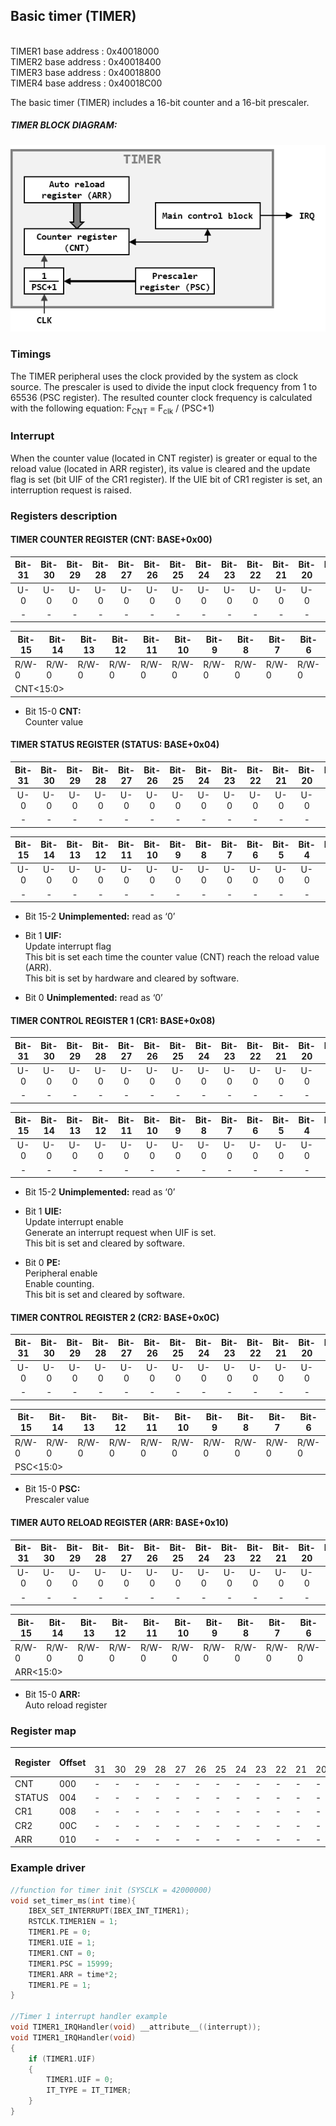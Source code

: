 ## Basic timer (TIMER)

<br>TIMER1 base address : 0x40018000
<br>TIMER2 base address : 0x40018400
<br>TIMER3 base address : 0x40018800
<br>TIMER4 base address : 0x40018C00

The basic timer (TIMER) includes a 16-bit counter and a 16-bit prescaler.

##### TIMER BLOCK DIAGRAM:
![TIMER BLOCK DIAGRAM](IMG/BlockTIMER.png)

### Timings

The TIMER peripheral uses the clock provided by the system as clock source. The prescaler is used to divide the input clock frequency from 1 to 65536 (PSC register). The resulted counter clock frequency is calculated with the following equation: F<sub>CNT</sub> = F<sub>clk</sub> / (PSC+1)

### Interrupt

When the counter value (located in CNT register) is greater or equal to the reload value (located in ARR register), its value is cleared and the update flag is set (bit UIF of the CR1 register). If the UIE bit of CR1 register is set, an interruption request is raised.

### Registers description

#### TIMER COUNTER REGISTER (CNT: BASE+0x00)

| Bit-31 | Bit-30 | Bit-29 | Bit-28 | Bit-27 | Bit-26 | Bit-25| Bit-24| Bit-23| Bit-22| Bit-21| Bit-20| Bit-19  | Bit-18|  Bit-17 | Bit-16 |
|:------:|:------:|:------:|:------:|:------:|:------:|:-----:|:-----:|:-----:|:-----:|:-----:|:-----:|:-------:|:-----:|:-------:|:------:|
| U-0    | U-0    | U-0    | U-0    | U-0    | U-0    | U-0   | U-0   | U-0   | U-0   | U-0   | U-0   | U-0     | U-0   | U-0     | U-0    |
| -      | -      | -      | -      | -      |-       | -     | -     | -     | -     | -     | -     | -       | -     | -       | -      |

<table>
<thead>
  <tr>
    <th>Bit-15</th>
    <th>Bit-14</th>
    <th>Bit-13</th>
    <th>Bit-12</th>
    <th>Bit-11</th>
    <th>Bit-10</th>
    <th>Bit-9</th>
    <th>Bit-8</th>
    <th>Bit-7</th>
    <th>Bit-6</th>
    <th>Bit-5</th>
    <th>Bit-4</th>
    <th>Bit-3</th>
    <th>Bit-2</th>
    <th>Bit-1</th>
    <th>Bit-0</th>
  </tr>
</thead>
<tbody>
  <tr>
    <td>R/W-0</td>
    <td>R/W-0</td>
    <td>R/W-0</td>
    <td>R/W-0</td>
    <td>R/W-0</td>
    <td>R/W-0</td>
    <td>R/W-0</td>
    <td>R/W-0</td>
    <td>R/W-0</td>
    <td>R/W-0</td>
    <td>R/W-0</td>
    <td>R/W-0</td>
    <td>R/W-0</td>
    <td>R/W-0</td>
    <td>R/W-0</td>
    <td>R/W-0</td>
  </tr>
  <tr>
    <td colspan="16">CNT&lt;15:0&gt;</td>
  </tr>
</tbody>
</table>

- Bit 15-0 **CNT:**
<br>Counter value

#### TIMER STATUS REGISTER (STATUS: BASE+0x04)

| Bit-31 | Bit-30 | Bit-29 | Bit-28 | Bit-27 | Bit-26 | Bit-25| Bit-24| Bit-23| Bit-22| Bit-21| Bit-20| Bit-19  | Bit-18|  Bit-17 | Bit-16 |
|:------:|:------:|:------:|:------:|:------:|:------:|:-----:|:-----:|:-----:|:-----:|:-----:|:-----:|:-------:|:-----:|:-------:|:------:|
| U-0    | U-0    | U-0    | U-0    | U-0    | U-0    | U-0   | U-0   | U-0   | U-0   | U-0   | U-0   | U-0     | U-0   | U-0     | U-0    |
| -      | -      | -      | -      | -      |-       | -     | -     | -     | -     | -     | -     | -       | -     | -       | -      |

| Bit-15 | Bit-14 | Bit-13 | Bit-12 | Bit-11 | Bit-10 | Bit-9 | Bit-8 | Bit-7 | Bit-6 | Bit-5 | Bit-4 |  Bit-3  | Bit-2 |  Bit-1  | Bit-0  |
|:------:|:------:|:------:|:------:|:------:|:------:|:-----:|:-----:|:-----:|:-----:|:-----:|:-----:|:-------:|:-----:|:-------:|:------:|
| U-0    | U-0    | U-0    | U-0    | U-0    | U-0    | U-0   | U-0   | U-0   | U-0   | U-0   | U-0   | U-0     | U-0   | R/C-0   | U-0    |
| -      | -      | -      | -      | -      |-       | -     | -     | -     | -     | -     | -     | -       | -     | UIF     | -      |

- Bit 15-2 **Unimplemented:** read as ‘0’

- Bit 1 **UIF:** 
<br>Update interrupt flag
<br>This bit is set each time the counter value (CNT) reach the reload value (ARR).
<br>This bit is set by hardware and cleared by software.

- Bit 0 **Unimplemented:** read as ‘0’

#### TIMER CONTROL REGISTER 1 (CR1: BASE+0x08)

| Bit-31 | Bit-30 | Bit-29 | Bit-28 | Bit-27 | Bit-26 | Bit-25| Bit-24| Bit-23| Bit-22| Bit-21| Bit-20| Bit-19  | Bit-18|  Bit-17 | Bit-16 |
|:------:|:------:|:------:|:------:|:------:|:------:|:-----:|:-----:|:-----:|:-----:|:-----:|:-----:|:-------:|:-----:|:-------:|:------:|
| U-0    | U-0    | U-0    | U-0    | U-0    | U-0    | U-0   | U-0   | U-0   | U-0   | U-0   | U-0   | U-0     | U-0   | U-0     | U-0    |
| -      | -      | -      | -      | -      |-       | -     | -     | -     | -     | -     | -     | -       | -     | -       | -      |

| Bit-15 | Bit-14 | Bit-13 | Bit-12 | Bit-11 | Bit-10 | Bit-9 | Bit-8 | Bit-7 | Bit-6 | Bit-5 | Bit-4 |  Bit-3  | Bit-2 |  Bit-1  | Bit-0  |
|:------:|:------:|:------:|:------:|:------:|:------:|:-----:|:-----:|:-----:|:-----:|:-----:|:-----:|:-------:|:-----:|:-------:|:------:|
| U-0    | U-0    | U-0    | U-0    | U-0    | U-0    | U-0   | U-0   | U-0   | U-0   | U-0   | U-0   | U-0     | U-0   | R/W-0   | R/W-0  |
| -      | -      | -      | -      | -      |-       | -     | -     | -     | -     | -     | -     | -       | -     | UIE     | PE     |

- Bit 15-2 **Unimplemented:** read as ‘0’

- Bit 1 **UIE:** 
<br>Update interrupt enable
<br>Generate an interrupt request when UIF is set.
<br>This bit is set and cleared by software.

- Bit 0 **PE:** 
<br>Peripheral enable
<br>Enable counting.
<br>This bit is set and cleared by software.

#### TIMER CONTROL REGISTER 2 (CR2: BASE+0x0C)

| Bit-31 | Bit-30 | Bit-29 | Bit-28 | Bit-27 | Bit-26 | Bit-25| Bit-24| Bit-23| Bit-22| Bit-21| Bit-20| Bit-19  | Bit-18|  Bit-17 | Bit-16 |
|:------:|:------:|:------:|:------:|:------:|:------:|:-----:|:-----:|:-----:|:-----:|:-----:|:-----:|:-------:|:-----:|:-------:|:------:|
| U-0    | U-0    | U-0    | U-0    | U-0    | U-0    | U-0   | U-0   | U-0   | U-0   | U-0   | U-0   | U-0     | U-0   | U-0     | U-0    |
| -      | -      | -      | -      | -      |-       | -     | -     | -     | -     | -     | -     | -       | -     | -       | -      |

<table>
<thead>
  <tr>
    <th>Bit-15</th>
    <th>Bit-14</th>
    <th>Bit-13</th>
    <th>Bit-12</th>
    <th>Bit-11</th>
    <th>Bit-10</th>
    <th>Bit-9</th>
    <th>Bit-8</th>
    <th>Bit-7</th>
    <th>Bit-6</th>
    <th>Bit-5</th>
    <th>Bit-4</th>
    <th>Bit-3</th>
    <th>Bit-2</th>
    <th>Bit-1</th>
    <th>Bit-0</th>
  </tr>
</thead>
<tbody>
  <tr>
    <td>R/W-0</td>
    <td>R/W-0</td>
    <td>R/W-0</td>
    <td>R/W-0</td>
    <td>R/W-0</td>
    <td>R/W-0</td>
    <td>R/W-0</td>
    <td>R/W-0</td>
    <td>R/W-0</td>
    <td>R/W-0</td>
    <td>R/W-0</td>
    <td>R/W-0</td>
    <td>R/W-0</td>
    <td>R/W-0</td>
    <td>R/W-0</td>
    <td>R/W-0</td>
  </tr>
  <tr>
    <td colspan="16">PSC&lt;15:0&gt;</td>
  </tr>
</tbody>
</table>

- Bit 15-0 **PSC:**
<br>Prescaler value

#### TIMER AUTO RELOAD REGISTER (ARR: BASE+0x10)

| Bit-31 | Bit-30 | Bit-29 | Bit-28 | Bit-27 | Bit-26 | Bit-25| Bit-24| Bit-23| Bit-22| Bit-21| Bit-20| Bit-19  | Bit-18|  Bit-17 | Bit-16 |
|:------:|:------:|:------:|:------:|:------:|:------:|:-----:|:-----:|:-----:|:-----:|:-----:|:-----:|:-------:|:-----:|:-------:|:------:|
| U-0    | U-0    | U-0    | U-0    | U-0    | U-0    | U-0   | U-0   | U-0   | U-0   | U-0   | U-0   | U-0     | U-0   | U-0     | U-0    |
| -      | -      | -      | -      | -      |-       | -     | -     | -     | -     | -     | -     | -       | -     | -       | -      |

<table>
<thead>
  <tr>
    <th>Bit-15</th>
    <th>Bit-14</th>
    <th>Bit-13</th>
    <th>Bit-12</th>
    <th>Bit-11</th>
    <th>Bit-10</th>
    <th>Bit-9</th>
    <th>Bit-8</th>
    <th>Bit-7</th>
    <th>Bit-6</th>
    <th>Bit-5</th>
    <th>Bit-4</th>
    <th>Bit-3</th>
    <th>Bit-2</th>
    <th>Bit-1</th>
    <th>Bit-0</th>
  </tr>
</thead>
<tbody>
  <tr>
    <td>R/W-0</td>
    <td>R/W-0</td>
    <td>R/W-0</td>
    <td>R/W-0</td>
    <td>R/W-0</td>
    <td>R/W-0</td>
    <td>R/W-0</td>
    <td>R/W-0</td>
    <td>R/W-0</td>
    <td>R/W-0</td>
    <td>R/W-0</td>
    <td>R/W-0</td>
    <td>R/W-0</td>
    <td>R/W-0</td>
    <td>R/W-0</td>
    <td>R/W-0</td>
  </tr>
  <tr>
    <td colspan="16">ARR&lt;15:0&gt;</td>
  </tr>
</tbody>
</table>

- Bit 15-0 **ARR:**
<br>Auto reload register

### Register map

<table>
<thead>
  <tr>
    <th rowspan="2">Register</th>
    <th rowspan="2">Offset</th>
    <th colspan="32">Bits</th>
    <th rowspan="2">Reset value</th>
  </tr>
  <tr>
    <td>31</td>
    <td>30</td>
    <td>29</td>
    <td>28</td>
    <td>27</td>
    <td>26</td>
    <td>25</td>
    <td>24</td>
    <td>23</td>
    <td>22</td>
    <td>21</td>
    <td>20</td>
    <td>19</td>
    <td>18</td>
    <td>17</td>
    <td>16</td>
    <td>15</td>
    <td>14</td>
    <td>13</td>
    <td>12</td>
    <td>11</td>
    <td>10</td>
    <td>9</td>
    <td>8</td>
    <td>7</td>
    <td>6</td>
    <td>5</td>
    <td>4</td>
    <td>3</td>
    <td>2</td>
    <td>1</td>
    <td>0</td>
  </tr>
</thead>
<tbody>
  <tr>
    <td>CNT</td>
    <td>000</td>
    <td>-</td>
    <td>-</td>
    <td>-</td>
    <td>-</td>
    <td>-</td>
    <td>-</td>
    <td>-</td>
    <td>-</td>
    <td>-</td>
    <td>-</td>
    <td>-</td>
    <td>-</td>
    <td>-</td>
    <td>-</td>
    <td>-</td>
    <td>-</td>
    <td colspan="16">CNT&lt;15:0&gt;</td>
    <td>0000</td>
  </tr>
  <tr>
    <td>STATUS</td>
    <td>004</td>
    <td>-</td>
    <td>-</td>
    <td>-</td>
    <td>-</td>
    <td>-</td>
    <td>-</td>
    <td>-</td>
    <td>-</td>
    <td>-</td>
    <td>-</td>
    <td>-</td>
    <td>-</td>
    <td>-</td>
    <td>-</td>
    <td>-</td>
    <td>-</td>
    <td>-</td>
    <td>-</td>
    <td>-</td>
    <td>-</td>
    <td>-</td>
    <td>-</td>
    <td>-</td>
    <td>-</td>
    <td>-</td>
    <td>-</td>
    <td>-</td>
    <td>-</td>
    <td>-</td>
    <td>-</td>
    <td>UIF</td>
    <td>-</td>
    <td>0000</td>
  </tr>
  <tr>
    <td>CR1</td>
    <td>008</td>
    <td>-</td>
    <td>-</td>
    <td>-</td>
    <td>-</td>
    <td>-</td>
    <td>-</td>
    <td>-</td>
    <td>-</td>
    <td>-</td>
    <td>-</td>
    <td>-</td>
    <td>-</td>
    <td>-</td>
    <td>-</td>
    <td>-</td>
    <td>-</td>
    <td>-</td>
    <td>-</td>
    <td>-</td>
    <td>-</td>
    <td>-</td>
    <td>-</td>
    <td>-</td>
    <td>-</td>
    <td>-</td>
    <td>-</td>
    <td>-</td>
    <td>-</td>
    <td>-</td>
    <td>-</td>
    <td>UIE</td>
    <td>PE</td>
    <td>0000</td>
  </tr>
  <tr>
    <td>CR2</td>
    <td>00C</td>
    <td>-</td>
    <td>-</td>
    <td>-</td>
    <td>-</td>
    <td>-</td>
    <td>-</td>
    <td>-</td>
    <td>-</td>
    <td>-</td>
    <td>-</td>
    <td>-</td>
    <td>-</td>
    <td>-</td>
    <td>-</td>
    <td>-</td>
    <td>-</td>
    <td colspan="16">PSC&lt;15:0&gt;</td>
    <td>0000</td>
  </tr>
  <tr>
    <td>ARR</td>
    <td>010</td>
    <td>-</td>
    <td>-</td>
    <td>-</td>
    <td>-</td>
    <td>-</td>
    <td>-</td>
    <td>-</td>
    <td>-</td>
    <td>-</td>
    <td>-</td>
    <td>-</td>
    <td>-</td>
    <td>-</td>
    <td>-</td>
    <td>-</td>
    <td>-</td>
    <td colspan="16">ARR&lt;15:0&gt;</td>
    <td>FFFF</td>
  </tr>
</tbody>
</table>

### Example driver

```c
//function for timer init (SYSCLK = 42000000)
void set_timer_ms(int time){
	IBEX_SET_INTERRUPT(IBEX_INT_TIMER1);
	RSTCLK.TIMER1EN = 1;
	TIMER1.PE = 0;
	TIMER1.UIE = 1;
	TIMER1.CNT = 0;
	TIMER1.PSC = 15999;
	TIMER1.ARR = time*2;
	TIMER1.PE = 1;
}

//Timer 1 interrupt handler example
void TIMER1_IRQHandler(void) __attribute__((interrupt));
void TIMER1_IRQHandler(void)
{
	if (TIMER1.UIF)
	{
		TIMER1.UIF = 0;
		IT_TYPE = IT_TIMER;
	}
}

```
